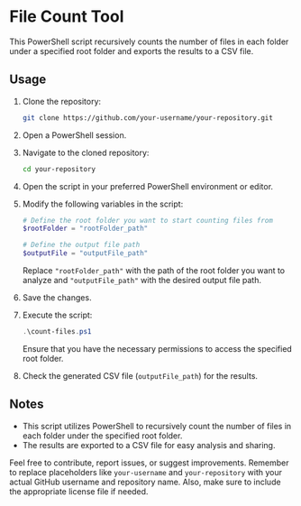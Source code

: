 # File Count Tool

This PowerShell script recursively counts the number of files in each folder under a specified root folder and exports the results to a CSV file.

## Usage

1. Clone the repository:

   ```bash
   git clone https://github.com/your-username/your-repository.git
   ```

2. Open a PowerShell session.

3. Navigate to the cloned repository:

   ```bash
   cd your-repository
   ```

4. Open the script in your preferred PowerShell environment or editor.

5. Modify the following variables in the script:

   ```powershell
   # Define the root folder you want to start counting files from
   $rootFolder = "rootFolder_path"

   # Define the output file path
   $outputFile = "outputFile_path"
   ```

   Replace `"rootFolder_path"` with the path of the root folder you want to analyze and `"outputFile_path"` with the desired output file path.

6. Save the changes.

7. Execute the script:

   ```powershell
   .\count-files.ps1
   ```

   Ensure that you have the necessary permissions to access the specified root folder.

8. Check the generated CSV file (`outputFile_path`) for the results.

## Notes

- This script utilizes PowerShell to recursively count the number of files in each folder under the specified root folder.
- The results are exported to a CSV file for easy analysis and sharing.

Feel free to contribute, report issues, or suggest improvements.
Remember to replace placeholders like `your-username` and `your-repository` with your actual GitHub username and repository name. Also, make sure to include the appropriate license file if needed.
